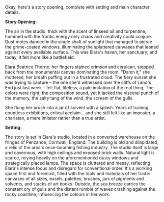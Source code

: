 Okay, here's a story opening, complete with setting and main character details:

**Story Opening:**

The air in the studio, thick with the scent of linseed oil and turpentine, hummed with the frantic energy only chaos and creativity could conjure. Dust motes danced in the single shaft of sunlight that managed to pierce the grime-coated windows, illuminating the splattered canvases that leaned against every available surface. This was Elara's haven, her sanctuary, and today, it felt more like a battlefield.

Elara Beatrice Thorne, her fingers stained crimson and cerulean, stepped back from the monumental canvas dominating the room. "Damn it," she muttered, her breath puffing out in a frustrated cloud. The fiery sunset she was trying to capture – the one she'd witnessed over the cliffs of Land's End just last week – felt flat, lifeless, a pale imitation of the real thing. The colors were right, the composition sound, yet it lacked the visceral punch of the memory, the salty tang of the wind, the scream of the gulls.

She flung her brush into a jar of solvent with a splash. Years of training, countless exhibitions, critical acclaim... and she still felt like an imposter, a charlatan, a mere imitator rather than a true artist.

**Setting:**

The story is set in Elara's studio, located in a converted warehouse on the fringes of Penzance, Cornwall, England. The building is old and dilapidated, a relic of the area's once-booming fishing industry. The studio itself is large and cavernous, with high ceilings and exposed brick walls. Natural light is scarce, relying heavily on the aforementioned dusty windows and strategically placed lamps. The space is cluttered and messy, reflecting Elara's intense focus and disregard for conventional order. It's a working space first and foremost, filled with the tools and materials of her trade: canvases of all sizes, easels, palettes, brushes, jars of pigments and solvents, and stacks of art books. Outside, the sea breeze carries the constant cry of gulls and the distant rumble of waves crashing against the rocky coastline, influencing the colours in her work.
